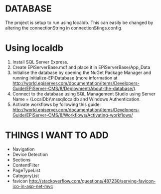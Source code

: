 # DATABASE
The project is setup to run using localdb. This can easily be changed by altering the connectionString in connectionStings.config.

# Using localdb
1. Install SQL Server Express.
2. Create EPiServerBase.mdf and place it in EPiServerBase/App_Data
3. Initialise the database by opening the NuGet Package Manager and running Initialize-EPiDatabase (more information at http://world.episerver.com/documentation/Items/Developers-Guide/EPiServer-CMS/8/Deployment/About-the-database/).
4. Connect to the database using SQL Management Studio using Server Name = (LocalDb)\mssqllocaldb and Windows Authentication.
5. Activate workflows by following this guide:
http://world.episerver.com/documentation/Items/Developers-Guide/EPiServer-CMS/8/Workflows/Activating-workflows/

# THINGS I WANT TO ADD
* Navigation
* Device Detection
* Sections
* ContentFilter
* PageTypeList
* CategoryList
* favicon http://stackoverflow.com/questions/487230/serving-favicon-ico-in-asp-net-mvc

